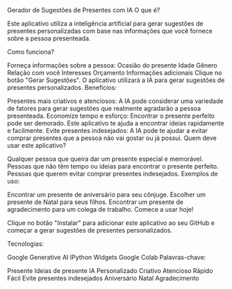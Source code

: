 Gerador de Sugestões de Presentes com IA
O que é?

Este aplicativo utiliza a inteligência artificial para gerar sugestões de presentes personalizadas com base nas informações que você fornece sobre a pessoa presenteada.

Como funciona?

Forneça informações sobre a pessoa:
Ocasião do presente
Idade
Gênero
Relação com você
Interesses
Orçamento
Informações adicionais
Clique no botão "Gerar Sugestões".
O aplicativo utilizará a IA para gerar sugestões de presentes personalizados.
Benefícios:

Presentes mais criativos e atenciosos: A IA pode considerar uma variedade de fatores para gerar sugestões que realmente agradarão a pessoa presenteada.
Economize tempo e esforço: Encontrar o presente perfeito pode ser demorado. Este aplicativo te ajuda a encontrar ideias rapidamente e facilmente.
Evite presentes indesejados: A IA pode te ajudar a evitar comprar presentes que a pessoa não vai gostar ou já possui.
Quem deve usar este aplicativo?

Qualquer pessoa que queira dar um presente especial e memorável.
Pessoas que não têm tempo ou ideias para encontrar o presente perfeito.
Pessoas que querem evitar comprar presentes indesejados.
Exemplos de uso:

Encontrar um presente de aniversário para seu cônjuge.
Escolher um presente de Natal para seus filhos.
Encontrar um presente de agradecimento para um colega de trabalho.
Comece a usar hoje!

Clique no botão "Instalar" para adicionar este aplicativo ao seu GitHub e começar a gerar sugestões de presentes personalizados.

Tecnologias:

Google Generative AI
IPython Widgets
Google Colab
Palavras-chave:

Presente
Ideias de presente
IA
Personalizado
Criativo
Atencioso
Rápido
Fácil
Evite presentes indesejados
Aniversário
Natal
Agradecimento
